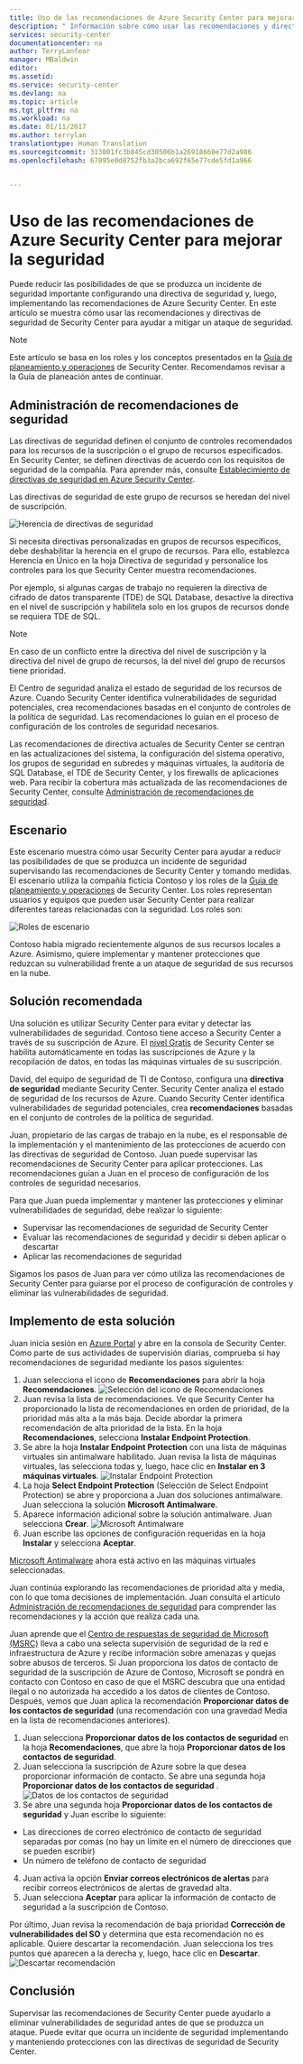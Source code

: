 ```yaml
---
title: Uso de las recomendaciones de Azure Security Center para mejorar la seguridad | Microsoft Docs
description: " Información sobre cómo usar las recomendaciones y directivas de seguridad en Azure Security Center para ayudar a mitigar un ataque de seguridad. "
services: security-center
documentationcenter: na
author: TerryLanfear
manager: MBaldwin
editor: 
ms.assetid: 
ms.service: security-center
ms.devlang: na
ms.topic: article
ms.tgt_pltfrm: na
ms.workload: na
ms.date: 01/11/2017
ms.author: terrylan
translationtype: Human Translation
ms.sourcegitcommit: 313801fc3b845cd30506b1a26918660e77d2a986
ms.openlocfilehash: 67095e0d8752fb3a2bca692f65e77cde5fd1a966


---
```

# <a name="use-azure-security-center-recommendations-to-enhance-security"></a>Uso de las recomendaciones de Azure Security Center para mejorar la seguridad
Puede reducir las posibilidades de que se produzca un incidente de seguridad importante configurando una directiva de seguridad y, luego, implementando las recomendaciones de Azure Security Center. En este artículo se muestra cómo usar las recomendaciones y directivas de seguridad de Security Center para ayudar a mitigar un ataque de seguridad.

> [!NOTE]
> Este artículo se basa en los roles y los conceptos presentados en la [Guía de planeamiento y operaciones](security-center-planning-and-operations-guide.md) de Security Center. Recomendamos revisar a la Guía de planeación antes de continuar.
>
>

## <a name="managing-security-recommendations"></a>Administración de recomendaciones de seguridad
Las directivas de seguridad definen el conjunto de controles recomendados para los recursos de la suscripción o el grupo de recursos especificados. En Security Center, se definen directivas de acuerdo con los requisitos de seguridad de la compañía. Para aprender más, consulte [Establecimiento de directivas de seguridad en Azure Security Center](security-center-policies.md).

Las directivas de seguridad de este grupo de recursos se heredan del nivel de suscripción.

![Herencia de directivas de seguridad][1]

Si necesita directivas personalizadas en grupos de recursos específicos, debe deshabilitar la herencia en el grupo de recursos. Para ello, establezca Herencia en Único en la hoja Directiva de seguridad y personalice los controles para los que Security Center muestra recomendaciones.

Por ejemplo, si algunas cargas de trabajo no requieren la directiva de cifrado de datos transparente (TDE) de SQL Database, desactive la directiva en el nivel de suscripción y habilítela solo en los grupos de recursos donde se requiera TDE de SQL.

> [!NOTE]
> En caso de un conflicto entre la directiva del nivel de suscripción y la directiva del nivel de grupo de recursos, la del nivel del grupo de recursos tiene prioridad.
>
>

El Centro de seguridad analiza el estado de seguridad de los recursos de Azure. Cuando Security Center identifica vulnerabilidades de seguridad potenciales, crea recomendaciones basadas en el conjunto de controles de la política de seguridad. Las recomendaciones lo guían en el proceso de configuración de los controles de seguridad necesarios.

Las recomendaciones de directiva actuales de Security Center se centran en las actualizaciones del sistema, la configuración del sistema operativo, los grupos de seguridad en subredes y máquinas virtuales, la auditoría de SQL Database, el TDE de Security Center, y los firewalls de aplicaciones web. Para recibir la cobertura más actualizada de las recomendaciones de Security Center, consulte [Administración de recomendaciones de seguridad](security-center-recommendations.md).

## <a name="scenario"></a>Escenario
Este escenario muestra cómo usar Security Center para ayudar a reducir las posibilidades de que se produzca un incidente de seguridad supervisando las recomendaciones de Security Center y tomando medidas. El escenario utiliza la compañía ficticia Contoso y los roles de la [Guía de planeamiento y operaciones](security-center-planning-and-operations-guide.md#security-roles-and-access-controls) de Security Center. Los roles representan usuarios y equipos que pueden usar Security Center para realizar diferentes tareas relacionadas con la seguridad. Los roles son:

![Roles de escenario][2]

Contoso había migrado recientemente algunos de sus recursos locales a Azure. Asimismo, quiere implementar y mantener protecciones que reduzcan su vulnerabilidad frente a un ataque de seguridad de sus recursos en la nube.

## <a name="recommended-solution"></a>Solución recomendada
Una solución es utilizar Security Center para evitar y detectar las vulnerabilidades de seguridad. Contoso tiene acceso a Security Center a través de su suscripción de Azure. El [nivel Gratis](security-center-pricing.md) de Security Center se habilita automáticamente en todas las suscripciones de Azure y la recopilación de datos, en todas las máquinas virtuales de su suscripción.

David, del equipo de seguridad de TI de Contoso, configura una **directiva de seguridad** mediante Security Center. Security Center analiza el estado de seguridad de los recursos de Azure. Cuando Security Center identifica vulnerabilidades de seguridad potenciales, crea **recomendaciones** basadas en el conjunto de controles de la política de seguridad.

Juan, propietario de las cargas de trabajo en la nube, es el responsable de la implementación y el mantenimiento de las protecciones de acuerdo con las directivas de seguridad de Contoso. Juan puede supervisar las recomendaciones de Security Center para aplicar protecciones. Las recomendaciones guían a Juan en el proceso de configuración de los controles de seguridad necesarios.

Para que Juan pueda implementar y mantener las protecciones y eliminar vulnerabilidades de seguridad, debe realizar lo siguiente:

- Supervisar las recomendaciones de seguridad de Security Center
- Evaluar las recomendaciones de seguridad y decidir si deben aplicar o descartar
- Aplicar las recomendaciones de seguridad

Sigamos los pasos de Juan para ver cómo utiliza las recomendaciones de Security Center para guiarse por el proceso de configuración de controles y eliminar las vulnerabilidades de seguridad.

## <a name="how-to-implement-this-solution"></a>Implemento de esta solución
Juan inicia sesión en [Azure Portal](https://azure.microsoft.com/features/azure-portal/) y abre en la consola de Security Center. Como parte de sus actividades de supervisión diarias, comprueba si hay recomendaciones de seguridad mediante los pasos siguientes:

1. Juan selecciona el icono de **Recomendaciones** para abrir la hoja **Recomendaciones**.
   ![Selección del icono de Recomendaciones][3]
2. Juan revisa la lista de recomendaciones. Ve que Security Center ha proporcionado la lista de recomendaciones en orden de prioridad, de la prioridad más alta a la más baja. Decide abordar la primera recomendación de alta prioridad de la lista. En la hoja **Recomendaciones**, selecciona **Instalar Endpoint Protection**.
3. Se abre la hoja **Instalar Endpoint Protection** con una lista de máquinas virtuales sin antimalware habilitado. Juan revisa la lista de máquinas virtuales, las selecciona todas y, luego, hace clic en **Instalar en 3 máquinas virtuales**.
   ![Instalar Endpoint Protection][4]
4. La hoja **Select Endpoint Protection** (Selección de Select Endpoint Protection) se abre y proporciona a Juan dos soluciones antimalware. Juan selecciona la solución **Microsoft Antimalware**.
5. Aparece información adicional sobre la solución antimalware. Juan selecciona **Crear**.
   ![Microsoft Antimalware][5]
6. Juan escribe las opciones de configuración requeridas en la hoja **Instalar** y selecciona **Aceptar**.

[Microsoft Antimalware](../security/azure-security-antimalware.md) ahora está activo en las máquinas virtuales seleccionadas.

Juan continúa explorando las recomendaciones de prioridad alta y media, con lo que toma decisiones de implementación. Juan consulta el artículo [Administración de recomendaciones de seguridad](security-center-recommendations.md) para comprender las recomendaciones y la acción que realiza cada una.

Juan aprende que el [Centro de respuestas de seguridad de Microsoft (MSRC)](../security/azure-security-response-center.md) lleva a cabo una selecta supervisión de seguridad de la red e infraestructura de Azure y recibe información sobre amenazas y quejas sobre abusos de terceros. Si Juan proporciona los datos de contacto de seguridad de la suscripción de Azure de Contoso, Microsoft se pondrá en contacto con Contoso en caso de que el MSRC descubra que una entidad ilegal o no autorizada ha accedido a los datos de clientes de Contoso. Después, vemos que Juan aplica la recomendación **Proporcionar datos de los contactos de seguridad** (una recomendación con una gravedad Media en la lista de recomendaciones anteriores).

1. Juan selecciona **Proporcionar datos de los contactos de seguridad** en la hoja **Recomendaciones**, que abre la hoja **Proporcionar datos de los contactos de seguridad**.
2. Juan selecciona la suscripción de Azure sobre la que desea proporcionar información de contacto. Se abre una segunda hoja **Proporcionar datos de los contactos de seguridad** .
   ![Datos de los contactos de seguridad][6]
3. Se abre una segunda hoja **Proporcionar datos de los contactos de seguridad** y Juan escribe lo siguiente:

  - Las direcciones de correo electrónico de contacto de seguridad separadas por comas (no hay un límite en el número de direcciones que se pueden escribir)
  - Un número de teléfono de contacto de seguridad

4. Juan activa la opción **Enviar correos electrónicos de alertas** para recibir correos electrónicos de alertas de gravedad alta.
5. Juan selecciona **Aceptar** para aplicar la información de contacto de seguridad a la suscripción de Contoso.

Por último, Juan revisa la recomendación de baja prioridad **Corrección de vulnerabilidades del SO** y determina que esta recomendación no es aplicable. Quiere descartar la recomendación. Juan selecciona los tres puntos que aparecen a la derecha y, luego, hace clic en **Descartar**.
   ![Descartar recomendación][7]

## <a name="conclusion"></a>Conclusión
Supervisar las recomendaciones de Security Center puede ayudarlo a eliminar vulnerabilidades de seguridad antes de que se produzca un ataque. Puede evitar que ocurra un incidente de seguridad implementando y manteniendo protecciones con las directivas de seguridad de Security Center.

<!--Image references-->
[1]: ./media/security-center-using-recommendations/security-center-policy-inheritance.png
[2]: ./media/security-center-using-recommendations/scenario-roles.png
[3]: ./media/security-center-using-recommendations/select-recommendations-tile.png
[4]: ./media/security-center-using-recommendations/install-endpoint-protection.png
[5]:./media/security-center-using-recommendations/microsoft-antimalware.png
[6]: ./media/security-center-using-recommendations/provide-security-contact-details.png
[7]: ./media/security-center-using-recommendations/dismiss-recommendation.png



<!--HONumber=Jan17_HO2-->


